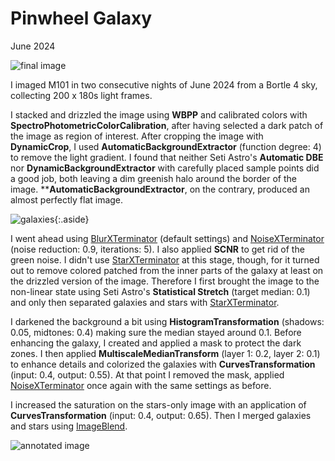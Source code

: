 # Pinwheel Galaxy

June 2024

![final image](final.png)

I imaged M101 in two consecutive nights of June 2024 from a Bortle 4 sky,
collecting 200 x 180s light frames.

I stacked and drizzled the image using **WBPP** and calibrated colors with
**SpectroPhotometricColorCalibration**, after having selected a dark patch of
the image as region of interest. After cropping the image with **DynamicCrop**,
I used **AutomaticBackgroundExtractor** (function degree: 4) to remove the light
gradient. I found that neither Seti Astro's **Automatic DBE** nor
**DynamicBackgroundExtractor** with carefully placed sample points did a good
job, both leaving a dim greenish halo around the border of the image.
****AutomaticBackgroundExtractor**, on the contrary, produced an almost
perfectly flat image.

![galaxies](galaxy.png){:.aside}

I went ahead using [BlurXTerminator] (default settings) and [NoiseXTerminator]
(noise reduction: 0.9, iterations: 5). I also applied **SCNR** to get rid of the
green noise. I didn't use [StarXTerminator] at this stage, though, for it turned
out to remove colored patched from the inner parts of the galaxy at least on the
drizzled version of the image. Therefore I first brought the image to the
non-linear state using Seti Astro's **Statistical Stretch** (target median: 0.1)
and only then separated galaxies and stars with [StarXTerminator].

I darkened the background a bit using **HistogramTransformation** (shadows:
0.05, midtones: 0.4) making sure the median stayed around 0.1. Before enhancing
the galaxy, I created and applied a mask to protect the dark zones. I then
applied **MultiscaleMedianTransform** (layer 1: 0.2, layer 2: 0.1) to enhance
details and colorized the galaxies with **CurvesTransformation** (input: 0.4,
output: 0.55). At that point I removed the mask, applied [NoiseXTerminator] once
again with the same settings as before.

I increased the saturation on the stars-only image with an application of
**CurvesTransformation** (input: 0.4, output: 0.65). Then I merged galaxies and
stars using [ImageBlend].

![annotated image](final_annotated.png)

[BlurXTerminator]: https://www.rc-astro.com/software/bxt/
[StarXTerminator]: https://www.rc-astro.com/software/sxt/
[NoiseXTerminator]: https://www.rc-astro.com/software/nxt/
[ImageBlend]: https://cosmicphotons.com/scripts/
